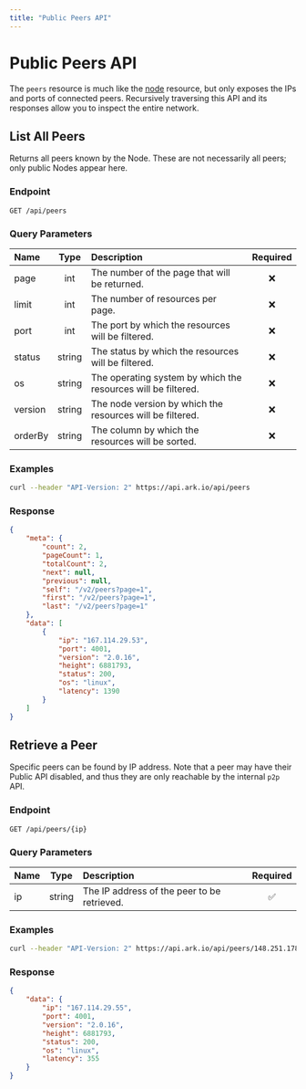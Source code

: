 ```yaml
---
title: "Public Peers API"
---
```


# Public Peers API

The `peers` resource is much like the [node](/api/public/v2/node.md) resource, but only exposes the IPs and ports of connected peers. Recursively traversing this API and its responses allow you to inspect the entire network.

## List All Peers

Returns all peers known by the Node. These are not necessarily all peers; only public Nodes appear here.

### Endpoint

```
GET /api/peers
```

### Query Parameters

| Name    | Type   | Description                                                   | Required |
| :------ | :----: | :------------------------------------------------------------ | :------: |
| page    | int    | The number of the page that will be returned.                 | :x:      |
| limit   | int    | The number of resources per page.                             | :x:      |
| port    | int    | The port by which the resources will be filtered.             | :x:      |
| status  | string | The status by which the resources will be filtered.           | :x:      |
| os      | string | The operating system by which the resources will be filtered. | :x:      |
| version | string | The node version by which the resources will be filtered.     | :x:      |
| orderBy | string | The column by which the resources will be sorted.             | :x:      |

### Examples

```sh
curl --header "API-Version: 2" https://api.ark.io/api/peers
```

### Response

```json
{
    "meta": {
        "count": 2,
        "pageCount": 1,
        "totalCount": 2,
        "next": null,
        "previous": null,
        "self": "/v2/peers?page=1",
        "first": "/v2/peers?page=1",
        "last": "/v2/peers?page=1"
    },
    "data": [
        {
            "ip": "167.114.29.53",
            "port": 4001,
            "version": "2.0.16",
            "height": 6881793,
            "status": 200,
            "os": "linux", 
            "latency": 1390
        }
    ]
}
```

## Retrieve a Peer

Specific peers can be found by IP address. Note that a peer may have their Public API disabled, and thus they are only reachable by the internal `p2p` API.

### Endpoint

```
GET /api/peers/{ip}
```

### Query Parameters

| Name | Type   | Description                                 | Required           |
| :--- | :----: | :------------------------------------------ | :----------------: |
| ip   | string | The IP address of the peer to be retrieved. | :white_check_mark: |


### Examples

```sh
curl --header "API-Version: 2" https://api.ark.io/api/peers/148.251.178.12
```

### Response

```json
{
    "data": {
        "ip": "167.114.29.55",
        "port": 4001,
        "version": "2.0.16",
        "height": 6881793,
        "status": 200,
        "os": "linux", 
        "latency": 355
    }
}
```
